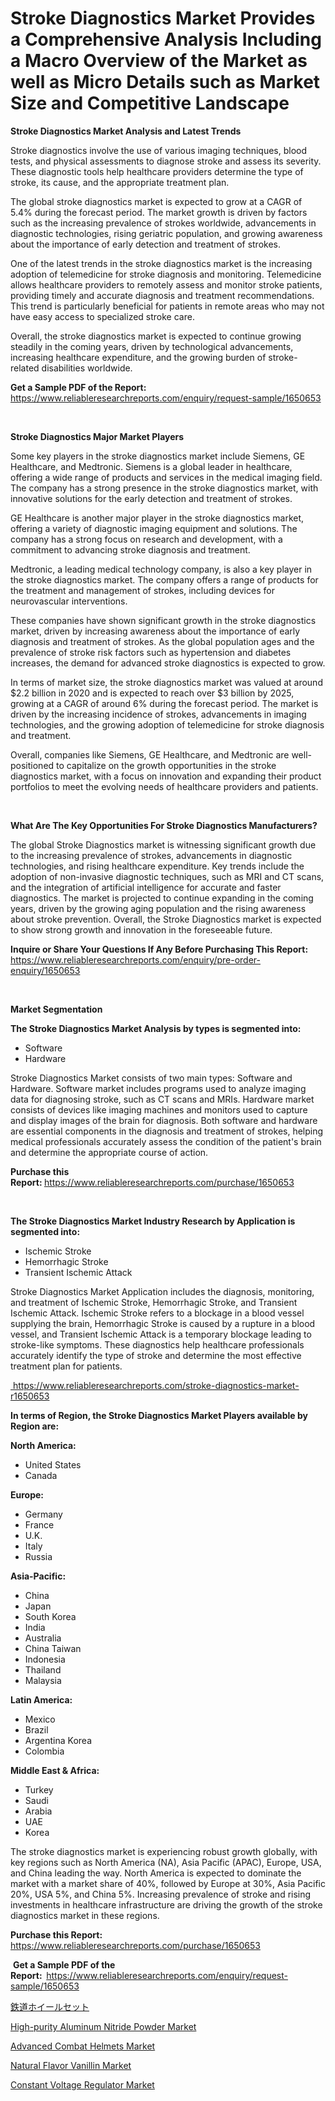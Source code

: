 <p><h1>Stroke Diagnostics Market Provides a Comprehensive Analysis Including a Macro Overview of the Market as well as Micro Details such as Market Size and Competitive Landscape</h1></p><p><strong>Stroke Diagnostics Market Analysis and Latest Trends</strong></p>
<p><p>Stroke diagnostics involve the use of various imaging techniques, blood tests, and physical assessments to diagnose stroke and assess its severity. These diagnostic tools help healthcare providers determine the type of stroke, its cause, and the appropriate treatment plan. </p><p>The global stroke diagnostics market is expected to grow at a CAGR of 5.4% during the forecast period. The market growth is driven by factors such as the increasing prevalence of strokes worldwide, advancements in diagnostic technologies, rising geriatric population, and growing awareness about the importance of early detection and treatment of strokes. </p><p>One of the latest trends in the stroke diagnostics market is the increasing adoption of telemedicine for stroke diagnosis and monitoring. Telemedicine allows healthcare providers to remotely assess and monitor stroke patients, providing timely and accurate diagnosis and treatment recommendations. This trend is particularly beneficial for patients in remote areas who may not have easy access to specialized stroke care.</p><p>Overall, the stroke diagnostics market is expected to continue growing steadily in the coming years, driven by technological advancements, increasing healthcare expenditure, and the growing burden of stroke-related disabilities worldwide.</p></p>
<p><strong>Get a Sample PDF of the Report:&nbsp;</strong> <a href="https://www.reliableresearchreports.com/enquiry/request-sample/1650653">https://www.reliableresearchreports.com/enquiry/request-sample/1650653</a></p>
<p>&nbsp;</p>
<p><strong>Stroke Diagnostics Major Market Players</strong></p>
<p><p>Some key players in the stroke diagnostics market include Siemens, GE Healthcare, and Medtronic. Siemens is a global leader in healthcare, offering a wide range of products and services in the medical imaging field. The company has a strong presence in the stroke diagnostics market, with innovative solutions for the early detection and treatment of strokes.</p><p>GE Healthcare is another major player in the stroke diagnostics market, offering a variety of diagnostic imaging equipment and solutions. The company has a strong focus on research and development, with a commitment to advancing stroke diagnosis and treatment.</p><p>Medtronic, a leading medical technology company, is also a key player in the stroke diagnostics market. The company offers a range of products for the treatment and management of strokes, including devices for neurovascular interventions.</p><p>These companies have shown significant growth in the stroke diagnostics market, driven by increasing awareness about the importance of early diagnosis and treatment of strokes. As the global population ages and the prevalence of stroke risk factors such as hypertension and diabetes increases, the demand for advanced stroke diagnostics is expected to grow.</p><p>In terms of market size, the stroke diagnostics market was valued at around $2.2 billion in 2020 and is expected to reach over $3 billion by 2025, growing at a CAGR of around 6% during the forecast period. The market is driven by the increasing incidence of strokes, advancements in imaging technologies, and the growing adoption of telemedicine for stroke diagnosis and treatment.</p><p>Overall, companies like Siemens, GE Healthcare, and Medtronic are well-positioned to capitalize on the growth opportunities in the stroke diagnostics market, with a focus on innovation and expanding their product portfolios to meet the evolving needs of healthcare providers and patients.</p></p>
<p>&nbsp;</p>
<p><strong>What Are The Key Opportunities For Stroke Diagnostics Manufacturers?</strong></p>
<p><p>The global Stroke Diagnostics market is witnessing significant growth due to the increasing prevalence of strokes, advancements in diagnostic technologies, and rising healthcare expenditure. Key trends include the adoption of non-invasive diagnostic techniques, such as MRI and CT scans, and the integration of artificial intelligence for accurate and faster diagnostics. The market is projected to continue expanding in the coming years, driven by the growing aging population and the rising awareness about stroke prevention. Overall, the Stroke Diagnostics market is expected to show strong growth and innovation in the foreseeable future.</p></p>
<p><strong>Inquire or Share Your Questions If Any Before Purchasing This Report:</strong> <a href="https://www.reliableresearchreports.com/enquiry/pre-order-enquiry/1650653">https://www.reliableresearchreports.com/enquiry/pre-order-enquiry/1650653</a></p>
<p>&nbsp;</p>
<p><strong>Market Segmentation</strong></p>
<p><strong>The Stroke Diagnostics Market Analysis by types is segmented into:</strong></p>
<p><ul><li>Software</li><li>Hardware</li></ul></p>
<p><p>Stroke Diagnostics Market consists of two main types: Software and Hardware. Software market includes programs used to analyze imaging data for diagnosing stroke, such as CT scans and MRIs. Hardware market consists of devices like imaging machines and monitors used to capture and display images of the brain for diagnosis. Both software and hardware are essential components in the diagnosis and treatment of strokes, helping medical professionals accurately assess the condition of the patient's brain and determine the appropriate course of action.</p></p>
<p><strong>Purchase this Report:&nbsp;</strong><a href="https://www.reliableresearchreports.com/purchase/1650653">https://www.reliableresearchreports.com/purchase/1650653</a></p>
<p>&nbsp;</p>
<p><strong>The Stroke Diagnostics Market Industry Research by Application is segmented into:</strong></p>
<p><ul><li>Ischemic Stroke</li><li>Hemorrhagic Stroke</li><li>Transient Ischemic Attack</li></ul></p>
<p><p>Stroke Diagnostics Market Application includes the diagnosis, monitoring, and treatment of Ischemic Stroke, Hemorrhagic Stroke, and Transient Ischemic Attack. Ischemic Stroke refers to a blockage in a blood vessel supplying the brain, Hemorrhagic Stroke is caused by a rupture in a blood vessel, and Transient Ischemic Attack is a temporary blockage leading to stroke-like symptoms. These diagnostics help healthcare professionals accurately identify the type of stroke and determine the most effective treatment plan for patients.</p></p>
<p><a href="https://www.reliableresearchreports.com/stroke-diagnostics-market-r1650653">&nbsp;https://www.reliableresearchreports.com/stroke-diagnostics-market-r1650653</a></p>
<p><strong>In terms of Region, the Stroke Diagnostics Market Players available by Region are:</strong></p>
<p>
    <p> <strong> North America: </strong>
        <ul>
            <li>United States</li>
            <li>Canada</li>
        </ul>
        </p> 
    <p> <strong> Europe: </strong>
        <ul>
            <li>Germany</li>
            <li>France</li>
            <li>U.K.</li>
            <li>Italy</li>
            <li>Russia</li>
        </ul>
        </p> 
    <p> <strong> Asia-Pacific: </strong>
        <ul>
            <li>China</li>
            <li>Japan</li>
            <li>South Korea</li>
            <li>India</li>
            <li>Australia</li>
            <li>China Taiwan</li>
            <li>Indonesia</li>
            <li>Thailand</li>
            <li>Malaysia</li>
        </ul>
        </p> 
    <p> <strong> Latin America: </strong>
        <ul>
            <li>Mexico</li>
            <li>Brazil</li>
            <li>Argentina Korea</li>
            <li>Colombia</li>
        </ul>
        </p> 
    <p> <strong> Middle East & Africa: </strong>
        <ul>
            <li>Turkey</li>
            <li>Saudi</li>
            <li>Arabia</li>
            <li>UAE</li>
            <li>Korea</li>
        </ul>
    </p>
    </p>
<p><p>The stroke diagnostics market is experiencing robust growth globally, with key regions such as North America (NA), Asia Pacific (APAC), Europe, USA, and China leading the way. North America is expected to dominate the market with a market share of 40%, followed by Europe at 30%, Asia Pacific 20%, USA 5%, and China 5%. Increasing prevalence of stroke and rising investments in healthcare infrastructure are driving the growth of the stroke diagnostics market in these regions.</p></p>
<p><strong>Purchase this Report: </strong><a href="https://www.reliableresearchreports.com/purchase/1650653">https://www.reliableresearchreports.com/purchase/1650653</a></p>
<p>&nbsp;<strong>Get a Sample PDF of the Report:&nbsp;&nbsp;</strong><a href="https://www.reliableresearchreports.com/enquiry/request-sample/1650653">https://www.reliableresearchreports.com/enquiry/request-sample/1650653</a></p>
<p><strong></strong></p>
<p><p><a href="https://github.com/AbigaleHuel/Market-Research-Report-List-1/blob/main/2320296165854.md">鉄道ホイールセット</a></p><p><a href="https://www.linkedin.com/pulse/global-high-purity-aluminum-nitride-powder-market-focus-application-p0g6c?trackingId=sujYowDBdqP%2Bd0H1wQGW6w%3D%3D">High-purity Aluminum Nitride Powder Market</a></p><p><a href="https://github.com/amirvaghari/Market-Research-Report-List-1/blob/main/advanced-combat-helmets-market.md">Advanced Combat Helmets Market</a></p><p><a href="https://www.linkedin.com/pulse/global-natural-flavor-vanillin-market-status-2024-2031-forecast-8wwwc?trackingId=8bqik0brExPM%2BZ1KgQIuug%3D%3D">Natural Flavor Vanillin Market</a></p><p><a href="https://github.com/JennyferFeil2023/Market-Research-Report-List-1/blob/main/constant-voltage-regulator-market.md">Constant Voltage Regulator Market</a></p></p>